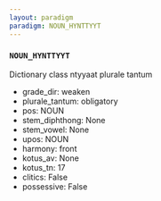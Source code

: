 ```yaml
---
layout: paradigm
paradigm: NOUN_HYNTTYYT
---
```

### ` NOUN_HYNTTYYT `

Dictionary class ntyyaat plurale tantum
* grade_dir: weaken
* plurale_tantum: obligatory
* pos: NOUN
* stem_diphthong: None
* stem_vowel: None
* upos: NOUN
* harmony: front
* kotus_av: None
* kotus_tn: 17
* clitics: False
* possessive: False
